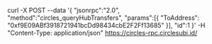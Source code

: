curl -X POST --data '{
"jsonrpc":"2.0",
"method":"circles_queryHubTransfers",
"params":[{
  "ToAddress": "0xf9E09ABf3918721941bcDd98434cbE2F2Ff13685"
}],
"id":1
}' -H "Content-Type: application/json" https://circles-rpc.circlesubi.id/